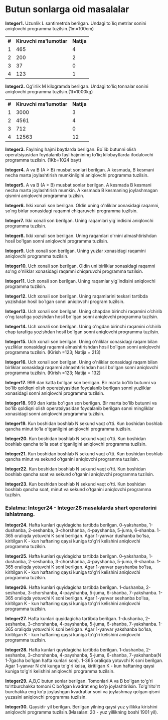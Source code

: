 # Butun sonlarga oid masalalar  

**Integer1.** Uzunlik L santimetrda berilgan. Undagi to`liq metrlar sonini aniqlovchi programma 
tuzilsin.(1m=100cm)

<table>
  <tr>
    <th>#</th>
    <th>Kiruvchi ma'lumotlar </th>
    <th>Natija</th>
  </tr>
  <tr>
    <td>1</td>
    <td>465</td>
    <td>4</td>
  </tr>
  <tr>
    <td>2</td>
    <td>200</td>
    <td>2</td>
  </tr>
  <tr>
    <td>3</td>
    <td>37</td>
    <td>0</td>
  </tr>
  <tr>
    <td>4</td>
    <td>123</td>
    <td>1</td>
  </tr>
</table>

**Integer2.** Og'irlik M kilogramda berilgan. Undagi to'liq tonnalar sonini aniqlovchi programma tuzilsin.(1t=1000kg)

<table>
  <tr>
    <th>#</th>
    <th>Kiruvchi ma'lumotlar </th>
    <th>Natija</th>
  </tr>
  <tr>
    <td>1</td>
    <td>3000</td>
    <td>3</td>
  </tr>
  <tr>
    <td>2</td>
    <td>4561</td>
    <td>4</td>
  </tr>
  <tr>
    <td>3</td>
    <td>712</td>
    <td>0</td>
  </tr>
  <tr>
    <td>4</td>
    <td>12563</td>
    <td>12</td>
  </tr>
</table>

**Integer3.** Faylning hajmi baytlarda berilgan. Bo`lib butunni olish operatsiyasidan foydalanib fayl hajmining to’liq kilobaytlarda ifodalovchi programma tuzilsin. (1Kb=1024 bayt)

**Integer4.** A va B (A > B) musbat sonlari berilgan. A kesmada, B kesmani necha marta joylashtirish mumkinligini aniqlovchi programma tuzilsin.

**Integer5.** A va B (A > B) musbat sonlar berilgan. A kesmada B kesmani necha marta joylashtirish mumkin. A kesmada B kesmaning joylashmagan qismini aniqlovchi programma tuzilsin.

**Integer6.** Ikki xonali son berilgan. Oldin uning o'nliklar xonasidagi raqamni, so'ng birlar xonasidagi raqamni chiqaruvchi programma tuzilsin.

**Integer7.** Ikki xonali son berilgan. Uning raqamlari yig`indisini aniqlovchi programma tuzilsin.

**Integer8.** Ikki xonali son berilgan. Uning raqamlari o'rnini almashtirishdan hosil bo'lgan sonni 
aniqlovchi programma tuzilsin.

**Integer9.** Uch xonali son berilgan. Uning yuzlar xonasidagi raqamini aniqlovchi programma 
tuzilsin.

**Integer10.** Uch xonali son berilgan. Oldin uni birliklar xonasidagi raqamni so'ng o'nliklar 
xonasidagi raqamni chiqaruvchi programma tuzilsin.

**Integer11.** Uch xonali son berilgan. Uning raqamlar yig`indisini aniqlovchi programma tuzilsin.

**Integer12.** Uch xonali son berilgan. Uning raqamlarini teskari tartibda yozishdan hosil bo`lgan sonni aniqlovchi program tuzilsin.

**Integer13.** Uch xonali son berilgan. Uning chapdan birinchi raqamini o’chirib o'ng tarafiga yozishdan hosil bo'lgan sonni aniqlovchi programma tuzilsin.

**Integer14.** Uch xonali son berilgan. Uning o'ngdan birinchi raqamini o’chirib chap tarafiga 
yozishdan hosil bo'lgan sonni aniqlovchi programma tuzilsin.

**Integer15.** Uch xonali son berilgan. Uning o'nliklar xonasidagi raqam bilan yuzliklar xonasidagi 
raqamni almashtirishdan hosil bo'lgan sonni aniqlovchi programma tuzilsin. (Kirish =123; Natija = 213)

**Integer16.** Uch xonali son berilgan. Uning o'nliklar xonasidagi raqam bilan birliklar xonasidagi raqamni almashtirishdan hosil bo'lgan sonni aniqlovchi programma tuzilsin. (Kirish =123; Natija = 132)

**Integer17.** 999 dan katta bo'lgan son berilgan. Bir marta bo'lib butunni va bo'lib qoldiqni olish operatsiyasidan foydalanib berilgan sonni yuzliklar xonasidagi sonni aniqlovchi programma tuzilsin.

**Integer18.** 999 dan katta bo'lgan son berilgan. Bir marta bo'lib butunni va bo'lib qoldiqni olish operatsiyasidan foydalanib berilgan sonni mingliklar xonasidagi sonni aniqlovchi programma tuzilsin.

**Integer19.** Kun boshidan boshlab N sekund vaqt o'tti. Kun boshidan boshlab qancha minut to'la o'tganligini aniqlovchi programma tuzilsin.

**Integer20.** Kun boshidan boshlab N sekund vaqt o'tti. Kun boshidan boshlab qancha to'la soat o'tganligini aniqlovchi programma tuzilsin.

**Integer21.** Kun boshidan boshlab N sekund vaqt o'tti. Kun boshidan boshlab qancha minut va sekund o’tganini aniqlovchi programma tuzilsin.

**Integer22.** Kun boshidan boshlab N sekund vaqt o'tti. Kun boshidan boshlab qancha soat va sekund o’tganini aniqlovchi programma tuzilsin.

**Integer23.** Kun boshidan boshlab N sekund vaqt o'tti. Kun boshidan boshlab qancha soat, minut va sekund o’tganini aniqlovchi programma tuzilsin.

### Eslatma: Integer24 - Integer28 masalalarda shart operatorini ishlatmang. 

**Integer24.** Hafta kunlari quyidagicha tartibda berilgan. 0-yakshanba, 1-dushanba, 2-seshanba, 3-chorshanba, 4-payshanba, 5-juma, 6-shanba. 1-365 oraliqda yotuvchi K soni berilgan. Agar 1-yanvar dushanba bo'lsa, kiritilgan K - kun haftaning qaysi kuniga to'g'ri kelishini aniqlovchi 
programma tuzilsin.

**Integer25.** Hafta kunlari quyidagicha tartibda berilgan. 0-yakshanba, 1-dushanba, 2-seshanba, 3-chorshanba, 4-payshanba, 5-juma, 6-shanba. 1-365 oraliqda yotuvchi K soni berilgan. Agar 1-yanvar payshanba bo'lsa, kiritilgan K - kun haftaning qaysi kuniga to'g'ri kelishini aniqlovchi 
programma tuzilsin.

**Integer26.** Hafta kunlari quyidagicha tartibda berilgan. 1-dushanba, 2-seshanba, 3-chorshanba, 4-payshanba, 5-juma, 6-shanba, 7-yakshanba. 1-365 oraliqda yotuvchi K soni berilgan. Agar 1-yanvar seshanba bo'lsa, kiritilgan K - kun haftaning qaysi kuniga to'g'ri kelishini aniqlovchi 
programma tuzilsin.

**Integer27.** Hafta kunlari quyidagicha tartibda berilgan. 1-dushanba, 2-seshanba, 3-chorshanba, 4-payshanba, 5-juma, 6-shanba, 7-yakshanba. 1-365 oraliqda yotuvchi K soni berilgan. Agar 1-yanvar yakshanba bo'lsa, kiritilgan K - kun haftaning qaysi kuniga to'g'ri kelishini aniqlovchi 
programma tuzilsin.

**Integer28.** Hafta kunlari quyidagicha tartibda berilgan. 1-dushanba, 2-seshanba, 3-chorshanba, 4-payshanba, 5-juma, 6-shanba, 7-yakshanba(N 1-7gacha bo'lgan hafta kunlari soni). 1-365 oraliqda yotuvchi K soni berilgan. Agar 1-yanvar N chi kunga to'g'ri kelsa, kiritilgan K - kun 
haftaning qaysi kuniga to'g'ri kelishini aniqlovchi programma tuzilsin.

**Integer29.** A,B,C butun sonlar berilgan. Tomonlari A va B bo'lgan to'g'ri to'rtburchakka tomoni C bo'lgan kvadrat eng ko'p joylashtirilsin. To'g'rito'rt burchakka eng ko'p joylashgan kvadratlar soni va joylashmay qolgan qismi yuzasini aniqlovchi programma tuzilsin.

**Integer30.** Qaysidir yil berilgan. Berilgan yilning qaysi yuz yillikka kirishini aniqlovchi programma tuzilsin.(Masalan: 20 - yuz yillikning boshi 1901 yil).